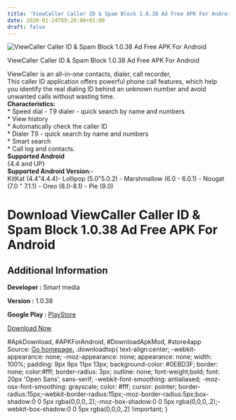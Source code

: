 ```yaml
---
title: 'ViewCaller Caller ID & Spam Block 1.0.38 Ad Free APK For Android'
date: 2020-01-24T09:28:00+01:00
draft: false
---
```


![ViewCaller Caller ID & Spam Block 1.0.38 Ad Free APK For Android](https://i1.wp.com/apkhome.net/wp-content/uploads/2020/01/ViewCaller-Caller-ID-Spam-Block-1.0.38-Ad-Free.png "ViewCaller Caller ID & Spam Block 1.0.38 Ad Free APK For Android")

  

ViewCaller Caller ID & Spam Block 1.0.38 Ad Free APK For Android

ViewCaller is an all-in-one contacts, dialer, call recorder,  
This caller ID application offers powerful phone call features, which help you identify the real dialing ID behind an unknown number and avoid unwanted calls without wasting time.  
**Characteristics:**  
\* Speed dial - T9 dialer - quick search by name and numbers  
\* View history  
\* Automatically check the caller ID  
\* Dialer T9 - quick search by name and numbers  
\* Smart search  
\* Call log and contacts.  
**Supported Android**  
{4.4 and UP}  
**Supported Android Version**:-  
KitKat (4.4"4.4.4)- Lollipop (5.0"5.0.2) - Marshmallow (6.0 - 6.0.1) - Nougat (7.0 " 7.1.1) - Oreo (8.0-8.1) - Pie (9.0)

Download ViewCaller Caller ID & Spam Block 1.0.38 Ad Free APK For Android
=========================================================================

Additional Information
----------------------

**Developer :** Smart media

**Version :** 1.0.38

**Google Play :** [PlayStore](https://play.google.com/store/apps/details?id=id.caller.viewcaller)

  

[Download Now](https://store4app.co/post/viewcaller-caller-id-amp-spam-block-1-0-38-ad-free-apk-for-android_1579764764)

  
#ApkDownload, #APKForAndroid, #DownloadApkMod, #store4app  
Source: [Go homepage.](https://store4app.co/post/viewcaller-caller-id-amp-spam-block-1-0-38-ad-free-apk-for-android_1579764764) .downloadtop{ text-align:center; -webkit-appearance: none; -moz-appearance: none; appearance: none; width: 100%; padding: 9px 9px 11px 13px; background-color: #0EBD3F; border: none; color:#fff; border-radius: 3px; outline: none; font-weight;bold; font: 20px 'Open Sans', sans-serif; -webkit-font-smoothing: antialiased; -moz-osx-font-smoothing: grayscale; color: #fff; cursor: pointer; border-radius:15px;-webkit-border-radius:15px;-moz-border-radius:5px;box-shadow:0 0 5px rgba(0,0,0,.2);-moz-box-shadow:0 0 5px rgba(0,0,0,.2);-webkit-box-shadow:0 0 5px rgba(0,0,0,.2) !important; }